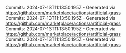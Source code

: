 Commits: 2024-07-13T11:13:50.195Z - Generated via https://github.com/marketplace/actions/artificial-grass
<br>
Commits: 2024-07-13T11:13:50.195Z - Generated via https://github.com/marketplace/actions/artificial-grass
<br>
Commits: 2024-07-13T11:13:50.195Z - Generated via https://github.com/marketplace/actions/artificial-grass
<br>
Commits: 2024-07-13T11:13:50.195Z - Generated via https://github.com/marketplace/actions/artificial-grass
<br>
